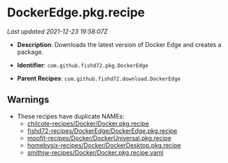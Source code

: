 # DockerEdge.pkg.recipe

_Last updated 2021-12-23 19:58:07Z_

- **Description**: Downloads the latest version of Docker Edge and creates a package.

- **Identifier**: `com.github.fishd72.pkg.DockerEdge`

- **Parent Recipes**: `com.github.fishd72.download.DockerEdge`

## Warnings

- These recipes have duplicate NAMEs:
    - [chilcote-recipes/Docker/Docker.pkg.recipe](/autopkg-dupe-tracker/chilcote-recipes/Docker/Docker.pkg.recipe)
    - [fishd72-recipes/DockerEdge/DockerEdge.pkg.recipe](/autopkg-dupe-tracker/fishd72-recipes/DockerEdge/DockerEdge.pkg.recipe)
    - [moofit-recipes/Docker/DockerUniversal.pkg.recipe](/autopkg-dupe-tracker/moofit-recipes/Docker/DockerUniversal.pkg.recipe)
    - [homebysix-recipes/Docker/DockerDesktop.pkg.recipe](/autopkg-dupe-tracker/homebysix-recipes/Docker/DockerDesktop.pkg.recipe)
    - [smithjw-recipes/Docker/Docker.pkg.recipe.yaml](/autopkg-dupe-tracker/smithjw-recipes/Docker/Docker.pkg.recipe.yaml)